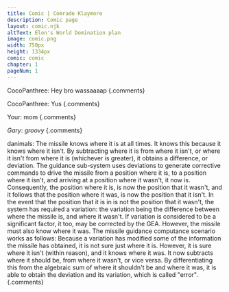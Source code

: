 ```yaml
---
title: Comic | Comrade Klaymore
description: Comic page
layout: comic.njk
altText: Elon's World Domination plan
image: comic.png
width: 750px
height: 1334px
comic: comic
chapter: 1
pageNum: 1
---
```


CocoPanthree:
Hey bro wassaaaap {.comments}

CocoPanthree:
Yus {.comments}

Your:
mom {.comments}

*Gary*:
*groovy* {.comments}

danimals:
The missile knows where it is at all times. It knows this because it knows where it isn't. By subtracting where it is from where it isn't, or where it isn't from where it is (whichever is greater), it obtains a difference, or deviation. The guidance sub-system uses deviations to generate corrective commands to drive the missile from a position where it is, to a position where it isn't, and arriving at a position where it wasn't, it now is. Consequently, the position where it is, is now the position that it wasn't, and it follows that the position where it was, is now the position that it isn't. In the event that the position that it is in is not the position that it wasn't, the system has required a variation: the variation being the difference between where the missile is, and where it wasn't. If variation is considered to be a significant factor, it too, may be corrected by the GEA. However, the missile must also know where it was. The missile guidance computance scenario works as follows: Because a variation has modified some of the information the missile has obtained, it is not sure just where it is. However, it is sure where it isn't (within reason), and it knows where it was. It now subtracts where it should be, from where it wasn't, or vice versa. By differentiating this from the algebraic sum of where it shouldn't be and where it was, it is able to obtain the deviation and its variation, which is called &quot;error&quot;. {.comments}
